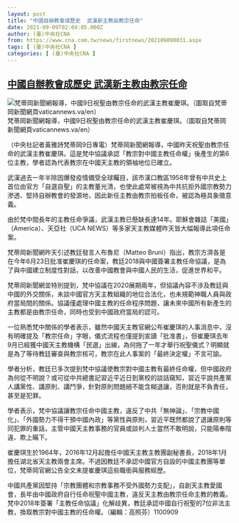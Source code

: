 ```yaml
---
layout: post
title: "中國自辦教會成歷史  武漢新主教由教宗任命"
date: 2021-09-09T02:04:05.000Z
author: (臺)中央社CNA
from: https://www.cna.com.tw/news/firstnews/202109090031.aspx
tags: [ (臺)中央社CNA ]
categories: [ (臺)中央社CNA ]
---
```

<!--1631153045000-->
[中國自辦教會成歷史  武漢新主教由教宗任命](https://www.cna.com.tw/news/firstnews/202109090031.aspx)
------

<div>
<div class="fullPic"><div class="floatImg center"><div class="BGimgWrap" style="--aspect-ratio:989/742;"><picture><source media="(max-width: 414px)" srcset="https://imgcdn.cna.com.tw/www/WebPhotos/800/20210909/989x742_886450700241.jpg"><source media="(min-width: 413px)" srcset="https://imgcdn.cna.com.tw/www/WebPhotos/1024/20210909/989x742_886450700241.jpg"><img src="https://images.weserv.nl/?url=imgcdn.cna.com.tw/www/WebPhotos/800/20210909/989x742_886450700241.jpg" alt="梵蒂岡新聞網報導，中國9日祝聖由教宗任命的武漢主教崔慶琪。（圖取自梵蒂岡新聞網頁vaticannews.va/en）" srcset="https://imgcdn.cna.com.tw/www/WebPhotos/800/20210909/989x742_886450700241.jpg 414w, https://imgcdn.cna.com.tw/www/WebPhotos/1024/20210909/989x742_886450700241.jpg 1024w"></picture></div><div class="picinfo">梵蒂岡新聞網報導，中國9日祝聖由教宗任命的武漢主教崔慶琪。（圖取自梵蒂岡新聞網頁vaticannews.va/en）</div></div></div><div></div><div class="paragraph"><p>（中央社記者黃雅詩梵蒂岡9日專電）梵蒂岡新聞網報導，中國昨天祝聖由教宗任命的武漢主教崔慶琪。這是梵中協議承認「教宗對中國主教任命權」後產生的第6位主教，學者認為代表教宗在中國天主教的領袖地位已確立。</p><p>武漢過去一年半除因爆發疫情備受全球矚目，該市漢口教區1958年曾有中共史上首位由官方「自選自聖」的主教董光清，也使此處常被視為中共抗拒外國宗教勢力滲透、堅持自辦教會的發源地，因此新任主教由教宗拍板任命，被認為極具象徵意義。</p><p>由於梵中間長年的主教任命爭議，武漢主教已懸缺長達14年。耶穌會雜誌「美國」（America）、天亞社（UCA NEWS）等多家天主教媒體昨天皆大幅報導此項任命案。</p><p>梵蒂岡新聞網昨天引述教廷發言人布魯尼（Matteo Bruni）指出，教宗方濟各是在今年6月23日批准崔慶琪的任命案，教廷2018與中國簽署主教任命協議，是為了與中國建立制度性對話，以改善中國教會與中國人民的生活，促進世界和平。</p><p>梵蒂岡新聞網並特別提到，梵中協議在2020展期兩年，但協議內容不涉及教廷與中國的外交關係，未談中國官方天主教組織的地位合法化，也未規範神職人員與政府當局間的關係。協議僅處理中國主教的任命程序問題，讓未來中國所有新產生的主教都是由教宗任命，同時也受到中國政府當局的認可。</p><p>一位熟悉梵中關係的學者表示，雖然中國天主教官網公布崔慶琪的人事消息中，沒有明確提及「教宗任命」字眼，儀式流程也僅提到宣讀「批准書」，但崔慶琪去年9月已經獲中國天主教機構「民選」出線，為何拖了一年才舉行祝聖儀式？明顯就是為了等待教廷審查與教宗核可，教宗在此人事案的「最終決定權」不言可諭。</p><p>學者分析，教廷已多次提到梵中協議使教宗對中國主教有最終任命權，但中國政府為何從不明說？或可從中共總書記習近平近日到黨校的談話窺知，習近平說共產黨人講黨性、講原則、講鬥爭，針對原則問題絕不能含糊退讓，否則就是不負責任，甚至是犯罪。</p><p>學者表示，梵中協議讓教宗任命中國主教，違反了中共「無神論」、「宗教中國化」、「外國勢力不得干預中國內政」等黨性與原則，習近平既然都說了退讓原則等同犯罪的重話，主管中國天主教事務的官員或談判人士當然不敢明說，只能陽奉陰違、欺上瞞下。</p><p>崔慶琪生於1964年，2016年12月起擔任中國天主教主教團副秘書長，2018年1月擔任湖北省天主教兩會主席。不過因教廷不承認中國官方自設的中國主教團等單位，梵蒂岡官網公告全文未提崔慶琪這些職銜與服務經歷。</p><p>中國共產黨因堅持「宗教團體和宗教事務不受外國勢力支配」，自創天主教愛國會，長年由中國政府自行任命祝聖中國主教，違反天主教由教宗任命主教的教義。梵中2018年簽署「主教任命協議」化解歧異，教廷承認中國自行祝聖的7位非法主教，換取教宗對中國主教的任命權。（編輯：高照芬）1100909</p></div>
</div>
